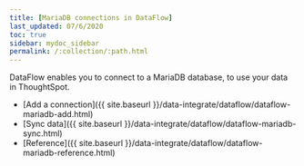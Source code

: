 ```yaml
---
title: [MariaDB connections in DataFlow]
last_updated: 07/6/2020
toc: true
sidebar: mydoc_sidebar
permalink: /:collection/:path.html
---
```

DataFlow enables you to connect to a MariaDB database, to use your data in ThoughtSpot.

- [Add a connection]({{ site.baseurl }}/data-integrate/dataflow/dataflow-mariadb-add.html)
- [Sync data]({{ site.baseurl }}/data-integrate/dataflow/dataflow-mariadb-sync.html)
- [Reference]({{ site.baseurl }}/data-integrate/dataflow/dataflow-mariadb-reference.html)
